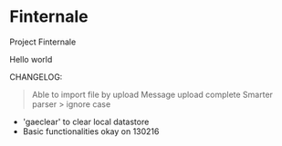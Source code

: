 Finternale
==========

Project Finternale

Hello world

CHANGELOG:

> Able to import file by upload
   > Message upload complete
   > Smarter parser
      > ignore case


- 'gaeclear' to clear local datastore
- Basic functionalities okay on 130216